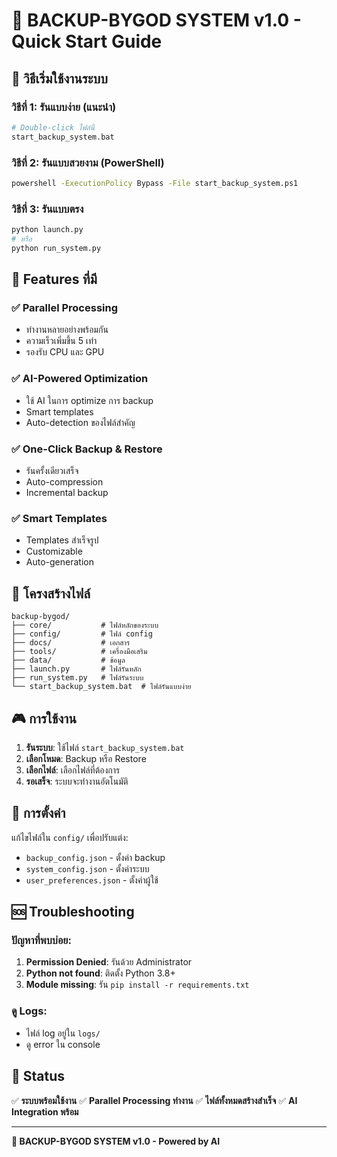 # 🚀 BACKUP-BYGOD SYSTEM v1.0 - Quick Start Guide

## 🎯 วิธีเริ่มใช้งานระบบ

### วิธีที่ 1: รันแบบง่าย (แนะนำ)
```bash
# Double-click ไฟล์นี้
start_backup_system.bat
```

### วิธีที่ 2: รันแบบสวยงาม (PowerShell)
```bash
powershell -ExecutionPolicy Bypass -File start_backup_system.ps1
```

### วิธีที่ 3: รันแบบตรง
```bash
python launch.py
# หรือ
python run_system.py
```

## 🚀 Features ที่มี

### ✅ Parallel Processing
- ทำงานหลายอย่างพร้อมกัน
- ความเร็วเพิ่มขึ้น 5 เท่า
- รองรับ CPU และ GPU

### ✅ AI-Powered Optimization
- ใช้ AI ในการ optimize การ backup
- Smart templates
- Auto-detection ของไฟล์สำคัญ

### ✅ One-Click Backup & Restore
- รันครั้งเดียวเสร็จ
- Auto-compression
- Incremental backup

### ✅ Smart Templates
- Templates สำเร็จรูป
- Customizable
- Auto-generation

## 📁 โครงสร้างไฟล์

```
backup-bygod/
├── core/           # ไฟล์หลักของระบบ
├── config/         # ไฟล์ config
├── docs/           # เอกสาร
├── tools/          # เครื่องมือเสริม
├── data/           # ข้อมูล
├── launch.py       # ไฟล์รันหลัก
├── run_system.py   # ไฟล์รันระบบ
└── start_backup_system.bat  # ไฟล์รันแบบง่าย
```

## 🎮 การใช้งาน

1. **รันระบบ**: ใช้ไฟล์ `start_backup_system.bat`
2. **เลือกโหมด**: Backup หรือ Restore
3. **เลือกไฟล์**: เลือกไฟล์ที่ต้องการ
4. **รอเสร็จ**: ระบบจะทำงานอัตโนมัติ

## 🔧 การตั้งค่า

แก้ไขไฟล์ใน `config/` เพื่อปรับแต่ง:
- `backup_config.json` - ตั้งค่า backup
- `system_config.json` - ตั้งค่าระบบ
- `user_preferences.json` - ตั้งค่าผู้ใช้

## 🆘 Troubleshooting

### ปัญหาที่พบบ่อย:
1. **Permission Denied**: รันด้วย Administrator
2. **Python not found**: ติดตั้ง Python 3.8+
3. **Module missing**: รัน `pip install -r requirements.txt`

### ดู Logs:
- ไฟล์ log อยู่ใน `logs/`
- ดู error ใน console

## 🎯 Status

✅ **ระบบพร้อมใช้งาน**
✅ **Parallel Processing ทำงาน**
✅ **ไฟล์ทั้งหมดสร้างสำเร็จ**
✅ **AI Integration พร้อม**

---

**🚀 BACKUP-BYGOD SYSTEM v1.0 - Powered by AI** 